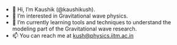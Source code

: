 - 👋 Hi, I’m Kaushik (@kaushikush).
- 👀 I’m interested in Gravitational wave physics.
- 🌱 I’m currently learning tools and techniques to understand the modeling part of the Gravitational wave research.
- 📫 You can reach me at kush@physics.iitm.ac.in

<!---
kaushikush/kaushikush is a ✨ special ✨ repository because its `README.md` (this file) appears on your GitHub profile.
You can click the Preview link to take a look at your changes.
--->
